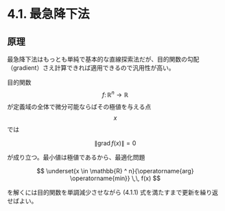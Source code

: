 # 4.1. 最急降下法

## 原理

最急降下法はもっとも単純で基本的な直線探索法だが、目的関数の勾配（gradient）さえ計算できれば適用できるので汎用性が高い。

目的関数$$f \colon \mathbb{R} ^ n \to \mathbb{R}$$が定義域の全体で微分可能ならばその極値を与える点$$x$$では

$$
\| \operatorname{grad} f (x) \| = 0 \tag{4.1.1}
$$

が成り立つ。最小値は極値であるから、最適化問題

$$
\underset{x \in \mathbb{R} ^ n}{\operatorname{arg} \operatorname{min}} \,\, f(x)
$$

を解くには目的関数を単調減少させながら \(4.1.1\) 式を満たすまで更新を繰り返せばよい。

